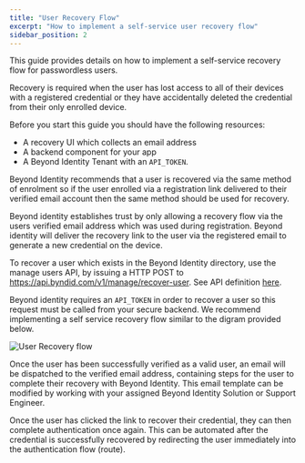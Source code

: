 ```yaml
---
title: "User Recovery Flow"
excerpt: "How to implement a self-service user recovery flow"
sidebar_position: 2
---
```


This guide provides details on how to implement a self-service recovery flow for passwordless users. 

Recovery is required when the user has lost access to all of their devices with a registered credential or they have accidentally deleted the credential from their only enrolled device.

Before you start this guide you should have the following resources:
* A recovery UI which collects an email address
* A backend component for your app
* A Beyond Identity Tenant with an `API_TOKEN`.

Beyond Identity recommends that a user is recovered via the same method of enrolment so if the user enrolled via a registration link delivered to their verified email account then the same method should be used for recovery. 

Beyond identity establishes trust by only allowing a recovery flow via the users verified email address which was used during registration. Beyond identity will deliver the recovery link to the user via the registered email to generate a new credential on the device. 

To recover a user which exists in the Beyond Identity directory, use the manage users API, by issuing a HTTP POST to https://api.byndid.com/v1/manage/recover-user. See API definition [here](/api/recover-user).

Beyond identity requires an `API_TOKEN` in order to recover a user so this request must be called from your secure backend. We recommend implementing a self service recovery flow similar to the digram provided below.

![User Recovery flow](/assets/user-recovery-flow.png)

Once the user has been successfully verified as a valid user, an email will be dispatched to the verified email address, containing steps for the user to complete their recovery with Beyond Identity. This email template can be modified by working with your assigned Beyond Identity Solution or Support Engineer. 

Once the user has clicked the link to recover their credential, they can then complete authentication once again. This can be automated after the credential is successfully recovered by redirecting the user immediately into the authentication flow (route).
